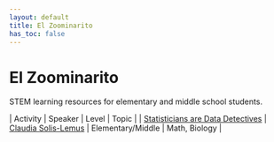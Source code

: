 ```yaml
---
layout: default
title: El Zoominarito
has_toc: false
---
```


# El Zoominarito

STEM learning resources for elementary and middle school students.

| Activity | Speaker | Level | Topic |
| [Statisticians are Data Detectives]((https://solislemuslab.github.io/el-zoominario/topics/zoominario-kids/marbles.html)) | [Claudia Solis-Lemus](https://solislemuslab.github.io/) | Elementary/Middle | Math, Biology |